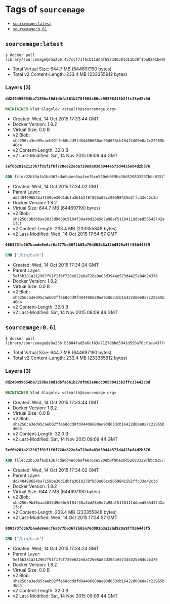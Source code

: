 <!-- THIS FILE IS GENERATED VIA '.template-helpers/generate-tag-details.pl' -->

# Tags of `sourcemage`

-	[`sourcemage:latest`](#sourcemagelatest)
-	[`sourcemage:0.61`](#sourcemage061)

## `sourcemage:latest`

```console
$ docker pull library/sourcemage@sha256:457ccf71f6cb11ddaf6823d6381d11bd8f1ba0291be963cea2b5733f9a621ea8
```

-	Total Virtual Size: 644.7 MB (644697190 bytes)
-	Total v2 Content-Length: 233.4 MB (233355912 bytes)

### Layers (3)

#### `dd240499654ba7159be30d1dbfa361b278f063a06cc90598415b2ffc33e42c3d`

```dockerfile
MAINTAINER Vlad Glagolev <stealth@sourcemage.org>
```

-	Created: Wed, 14 Oct 2015 17:33:44 GMT
-	Docker Version: 1.8.2
-	Virtual Size: 0.0 B
-	v2 Blob: `sha256:a3ed95caeb02ffe68cdd9fd84406680ae93d633cb16422d00e8a7c22955b46d4`
-	v2 Content-Length: 32.0 B
-	v2 Last-Modified: Sat, 14 Nov 2015 09:09:44 GMT

#### `5ef6b281a212967f91f1f6f720e622e8a720e8a83d3944e573d4425e84d2b376`

```dockerfile
ADD file:22b53afa1ba367cda6b4ec0aafee76ce520eb0f9be20d520833297bbc01571c7 in /
```

-	Created: Wed, 14 Oct 2015 17:34:02 GMT
-	Parent Layer: `dd240499654ba7159be30d1dbfa361b278f063a06cc90598415b2ffc33e42c3d`
-	Docker Version: 1.8.2
-	Virtual Size: 644.7 MB (644697190 bytes)
-	v2 Blob: `sha256:9b30baa3835d9d60c5184f30a4bd28e5d7a98af5110411ddbed56543742a1fcf`
-	v2 Content-Length: 233.4 MB (233355848 bytes)
-	v2 Last-Modified: Wed, 14 Oct 2015 17:54:57 GMT

#### `080373fc067baede9e6cf6a877be3672b65a76d801b3a32bd929a9ff86b443f5`

```dockerfile
CMD ["/bin/bash"]
```

-	Created: Wed, 14 Oct 2015 17:34:24 GMT
-	Parent Layer: `5ef6b281a212967f91f1f6f720e622e8a720e8a83d3944e573d4425e84d2b376`
-	Docker Version: 1.8.2
-	Virtual Size: 0.0 B
-	v2 Blob: `sha256:a3ed95caeb02ffe68cdd9fd84406680ae93d633cb16422d00e8a7c22955b46d4`
-	v2 Content-Length: 32.0 B
-	v2 Last-Modified: Sat, 14 Nov 2015 09:09:44 GMT

## `sourcemage:0.61`

```console
$ docker pull library/sourcemage@sha256:b5b84fad5a6cf63a712788bd5941d550a70cf1ea43f7437684e6df1da073426a
```

-	Total Virtual Size: 644.7 MB (644697190 bytes)
-	Total v2 Content-Length: 233.4 MB (233355912 bytes)

### Layers (3)

#### `dd240499654ba7159be30d1dbfa361b278f063a06cc90598415b2ffc33e42c3d`

```dockerfile
MAINTAINER Vlad Glagolev <stealth@sourcemage.org>
```

-	Created: Wed, 14 Oct 2015 17:33:44 GMT
-	Docker Version: 1.8.2
-	Virtual Size: 0.0 B
-	v2 Blob: `sha256:a3ed95caeb02ffe68cdd9fd84406680ae93d633cb16422d00e8a7c22955b46d4`
-	v2 Content-Length: 32.0 B
-	v2 Last-Modified: Sat, 14 Nov 2015 09:09:44 GMT

#### `5ef6b281a212967f91f1f6f720e622e8a720e8a83d3944e573d4425e84d2b376`

```dockerfile
ADD file:22b53afa1ba367cda6b4ec0aafee76ce520eb0f9be20d520833297bbc01571c7 in /
```

-	Created: Wed, 14 Oct 2015 17:34:02 GMT
-	Parent Layer: `dd240499654ba7159be30d1dbfa361b278f063a06cc90598415b2ffc33e42c3d`
-	Docker Version: 1.8.2
-	Virtual Size: 644.7 MB (644697190 bytes)
-	v2 Blob: `sha256:9b30baa3835d9d60c5184f30a4bd28e5d7a98af5110411ddbed56543742a1fcf`
-	v2 Content-Length: 233.4 MB (233355848 bytes)
-	v2 Last-Modified: Wed, 14 Oct 2015 17:54:57 GMT

#### `080373fc067baede9e6cf6a877be3672b65a76d801b3a32bd929a9ff86b443f5`

```dockerfile
CMD ["/bin/bash"]
```

-	Created: Wed, 14 Oct 2015 17:34:24 GMT
-	Parent Layer: `5ef6b281a212967f91f1f6f720e622e8a720e8a83d3944e573d4425e84d2b376`
-	Docker Version: 1.8.2
-	Virtual Size: 0.0 B
-	v2 Blob: `sha256:a3ed95caeb02ffe68cdd9fd84406680ae93d633cb16422d00e8a7c22955b46d4`
-	v2 Content-Length: 32.0 B
-	v2 Last-Modified: Sat, 14 Nov 2015 09:09:44 GMT
